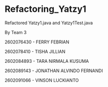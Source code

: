 # Refactoring_Yatzy1

Refactored Yatzy1.java and Yatzy1Test.java


By Team 3

2602076430 - FERRY FEBRIAN

2602078410 - TISHA JILLIAN

2602084893 - TARA NIRMALA KUSUMA

2602089143 - JONATHAN ALVINDO FERNANDI

2602091066 - VINSON LUCKIANTO
